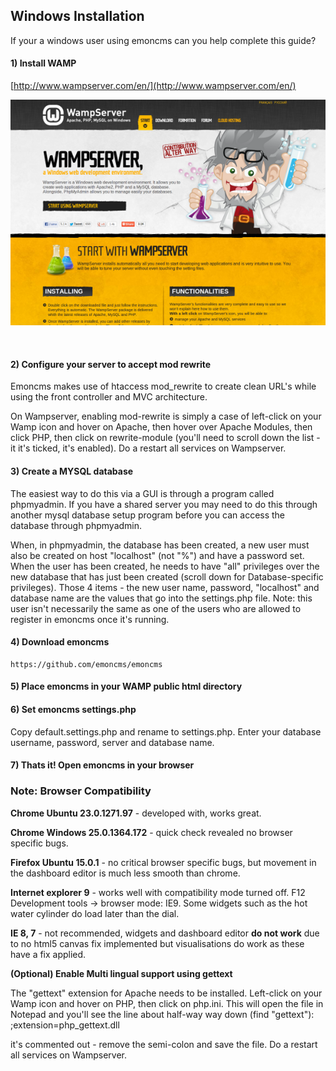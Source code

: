 ## Windows Installation

If your a windows user using emoncms can you help complete this guide?

#### 1) Install WAMP

[http://www.wampserver.com/en/](http://www.wampserver.com/en/)

![WAMP](files/wampserver.png)

<br>

#### 2) Configure your server to accept mod rewrite

Emoncms makes use of htaccess mod_rewrite to create clean URL's while using the front controller and MVC architecture.

On Wampserver, enabling mod-rewrite is simply a case of left-click on your Wamp icon and hover on Apache, then hover over Apache Modules, then click PHP, then click on rewrite-module (you'll need to scroll down the list - it it's ticked, it's enabled). Do a restart all services on Wampserver.

#### 3) Create a MYSQL database

The easiest way to do this via a GUI is through a program called phpmyadmin. If you have a shared server you may need to do this through another mysql database setup program before you can access the database through phpmyadmin.

When, in phpmyadmin, the database has been created, a new user must also be created on host "localhost" (not "%") and have a password set.  When the user has been created, he needs to have "all" privileges over the new database that has just been created (scroll down for Database-specific privileges). Those 4 items - the new user name, password, "localhost" and database name are the values that go into the settings.php file. Note: this user isn't necessarily the same as one of the users who are allowed to register in emoncms once it's running.

#### 4) Download emoncms

    https://github.com/emoncms/emoncms

#### 5) Place emoncms in your WAMP public html directory

#### 6) Set emoncms settings.php

Copy default.settings.php and rename to settings.php. Enter your database username, password, server and database name.

#### 7) Thats it! Open emoncms in your browser

<div class='alert alert-info'>

<h3>Note: Browser Compatibility</h3>

<p><b>Chrome Ubuntu 23.0.1271.97</b> - developed with, works great.</p>

<p><b>Chrome Windows 25.0.1364.172</b> - quick check revealed no browser specific bugs.</p>

<p><b>Firefox Ubuntu 15.0.1</b> - no critical browser specific bugs, but movement in the dashboard editor is much less smooth than chrome.</p>

<p><b>Internet explorer 9</b> - works well with compatibility mode turned off. F12 Development tools -> browser mode: IE9. Some widgets such as the hot water cylinder do load later than the dial.</p>

<p><b>IE 8, 7</b> - not recommended, widgets and dashboard editor <b>do not work</b> due to no html5 canvas fix implemented but visualisations do work as these have a fix applied.</p>

</div>
 
**(Optional) Enable Multi lingual support using gettext**

The  "gettext" extension for Apache needs to be installed. Left-click on your Wamp icon and hover on PHP, then click on php.ini.  This will open the file in Notepad and you'll see the line about half-way way down (find "gettext"):
;extension=php_gettext.dll

it's commented out - remove the semi-colon and save the file. Do a restart all services on Wampserver.
